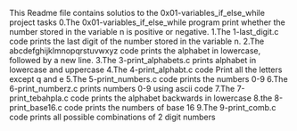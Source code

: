 This Readme file contains solutios to the 0x01-variables_if_else_while project tasks
0.The 0x01-variables_if_else_while program print whether the number stored in the variable n is positive or negative.
1.The 1-last_digit.c code prints the last digit of the number stored in the variable n.
2.The abcdefghijklmnopqrstuvwxyz code prints the alphabet in lowercase, followed by a new line.
3.The 3-print_alphabets.c prints alphabet in lowercase and uppercase
4.The 4-print_alphabt.c code Print all the letters except q and e
5.The 5-print_numbers.c code prints the numbers 0-9
6.The 6-print_numberz.c prints numbers 0-9 using ascii code
7.The 7-print_tebahpla.c code prints the alphabet backwards in lowercase
8.the 8-print_base16.c code prints the numbers of base 16
9.The 9-print_comb.c code prints all possible combinations of 2 digit numbers
